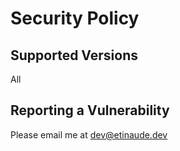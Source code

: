 # Security Policy

## Supported Versions

All

## Reporting a Vulnerability

Please email me at dev@etinaude.dev
